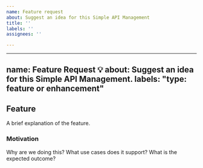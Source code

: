 ```yaml
---
name: Feature request
about: Suggest an idea for this Simple API Management
title: ''
labels: ''
assignees: ''

---
```


---
name: Feature Request 💡
about: Suggest an idea for this Simple API Management.
labels: "type: feature or enhancement"
---

## Feature

A brief explanation of the feature.

### Motivation

Why are we doing this? What use cases does it support? What is the expected outcome?
